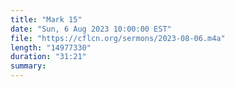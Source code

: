 ```yaml
---
title: "Mark 15"
date: "Sun, 6 Aug 2023 10:00:00 EST"
file: "https://cflcn.org/sermons/2023-08-06.m4a"
length: "14977330"
duration: "31:21"
summary: 
---
```

